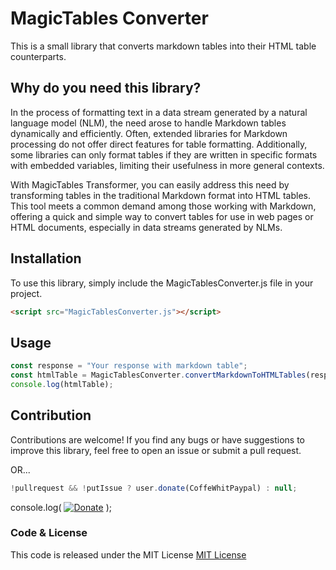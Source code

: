 # MagicTables Converter

This is a small library that converts markdown tables into their HTML table counterparts.

## Why do you need this library?

In the process of formatting text in a data stream generated by a natural language model (NLM), the need arose to handle Markdown tables dynamically and efficiently. Often, extended libraries for Markdown processing do not offer direct features for table formatting. Additionally, some libraries can only format tables if they are written in specific formats with embedded variables, limiting their usefulness in more general contexts.

With MagicTables Transformer, you can easily address this need by transforming tables in the traditional Markdown format into HTML tables. This tool meets a common demand among those working with Markdown, offering a quick and simple way to convert tables for use in web pages or HTML documents, especially in data streams generated by NLMs.


## Installation
To use this library, simply include the MagicTablesConverter.js file in your project.

```html
<script src="MagicTablesConverter.js"></script>
```
## Usage

```javascript
const response = "Your response with markdown table";
const htmlTable = MagicTablesConverter.convertMarkdownToHTMLTables(response);
console.log(htmlTable);
```

## Contribution
Contributions are welcome! If you find any bugs or have suggestions to improve this library, feel free to open an issue or submit a pull request. 

OR...


```javascript
!pullrequest && !putIssue ? user.donate(CoffeWhitPaypal) : null;
```

console.log( [![Donate](https://img.shields.io/badge/Donate-PayPal-green.svg)](https://www.paypal.me/borjaoteroferreira) );

### Code & License
This code is released under the MIT License
[MIT License](https://github.com/BorjaOteroFerreira/MagicTables/blob/main/LICENSE)

